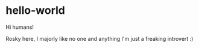 # hello-world

Hi humans!

Rosky here, I majorly like no one and anything 
I'm just a freaking introvert :)
